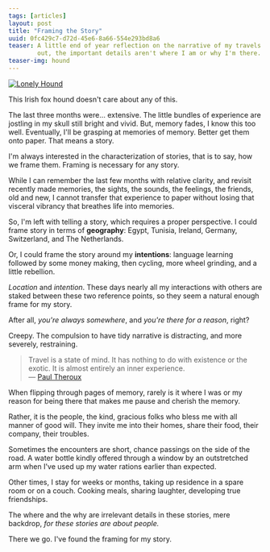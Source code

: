 ```yaml
---
tags: [articles]
layout: post
title: "Framing the Story"
uuid: 0fc429c7-d72d-45e6-8a66-554e293bd8a6
teaser: A little end of year reflection on the narrative of my travels. As it turns
        out, the important details aren't where I am or why I'm there.
teaser-img: hound
---
```


<div class="caption">
<a href="http://photos.elusivetruth.net/Ireland/An-Irish-November-2012/27318104_Fm8bTt#!i=2296132769&k=LMZKh3D&lb=1&s=A" title="Lonely Hound"><img src="http://photos.elusivetruth.net/Ireland/An-Irish-November-2012/i-LMZKh3D/0/M/IMG_20121110_153511_v1-M.jpg" title="Lonely Hound" alt="Lonely Hound"></a>
<p>This Irish fox hound doesn't care about any of this.</p>
</div>


The last three months were... extensive. The little bundles of experience are
jostling in my skull still bright and vivid. But, memory fades, I know this too
well. Eventually, I'll be grasping at memories of memory. Better get them onto
paper. That means a story.

I'm always interested in the characterization of stories, that is to say, how we
frame them. Framing is necessary for any story.

While I can remember the last few months with relative clarity, and revisit
recently made memories, the sights, the sounds, the feelings, the friends, old
and new, I cannot transfer that experience to paper without losing that
visceral vibrancy that breathes life into memories.

So, I'm left with telling a story, which requires a proper perspective.
I could frame story in terms of **geography**: Egypt, Tunisia, Ireland,
Germany, Switzerland, and The Netherlands.

Or, I could frame the story around my **intentions**: language learning followed by
some money making, then cycling, more wheel grinding, and a little rebellion.

*Location* and *intention*.  These days nearly all my interactions with others
are staked between these two reference points, so they seem a natural enough frame for
my story.

After all, *you're always somewhere*, and *you're there for a reason*,
right?

Creepy. The compulsion to have tidy narrative is distracting, and
more severely, restraining.

<blockquote>Travel is a state of mind. It has nothing to do with existence or the exotic. It is almost entirely an inner experience.<br />&mdash; <a href="http://binaryelysium.com/prose/theroux/brief.html#2">Paul Theroux</a></blockquote>

When flipping through pages of memory, rarely is it where I was or my reason
for being there that makes me pause and cherish the memory.

Rather, it is the people, the kind, gracious folks who bless me with all manner
of good will. They invite me into their homes, share their food,
their company, their troubles.

Sometimes the encounters are short, chance passings on the side of the road.
A water bottle kindly offered through a window by an outstretched
arm when I've used up my water rations earlier than expected.

Other times, I stay for weeks or months, taking up residence in a spare room or on
a couch. Cooking meals, sharing laughter, developing true friendships.

The where and the why are irrelevant details in these stories, mere
backdrop, *for these stories are about people.*

There we go. I've found the framing for my story.

